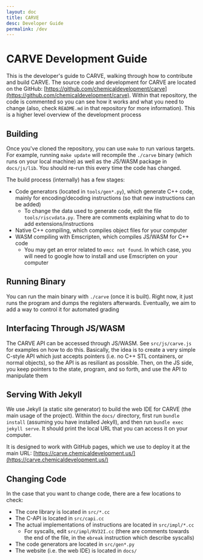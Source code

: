 ```yaml
---
layout: doc
title: CARVE
desc: Developer Guide
permalink: /dev
---
```


# CARVE Development Guide

This is the developer's guide to CARVE, walking through how to contribute and build CARVE. The source code and development for CARVE are located on the GitHub: [https://github.com/chemicaldevelopment/carve](https://github.com/chemicaldevelopment/carve). Within that repository, the code is commented so you can see how it works and what you need to change (also, check `README.md` in that repository for more information). This is a higher level overview of the development process

## Building

Once you've cloned the repository, you can use `make` to run various targets. For example, running `make update` will recompile the `./carve` binary (which runs on your local machine) as well as the JS/WASM package in `docs/js/lib`. You should re-run this every time the code has changed.

The build process (internally) has a few stages:

  * Code generators (located in `tools/gen*.py`), which generate C++ code, mainly for encoding/decoding instructions (so that new instructions can be added)
    * To change the data used to generate code, edit the file `tools/riscvdata.py`. There are comments explaining what to do to add extensions/instructions
  * Native C++ compiling, which compiles object files for your computer
  * WASM compiling with Emscripten, which compiles JS/WASM for C++ code
    * You may get an error related to `emcc not found`. In which case, you will need to google how to install and use Emscripten on your computer

## Running Binary

You can run the main binary with `./carve` (once it is built). Right now, it just runs the program and dumps the registers afterwards. Eventually, we aim to add a way to control it for automated grading

## Interfacing Through JS/WASM

The CARVE API can be accessed through JS/WASM. See `src/js/carve.js` for examples on how to do this. Basically, the idea is to create a very simple C-style API which just accepts pointers (i.e. no C++ STL containers, or normal objects), so the API is as resiliant as possible. Then, on the JS side, you keep pointers to the state, program, and so forth, and use the API to manipulate them

## Serving With Jekyll

We use Jekyll (a static site generator) to build the web IDE for CARVE (the main usage of the project). Within the `docs/` directory, first run `bundle install` (assuming you have installed Jekyll), and then run `bundle exec jekyll serve`. It should print the local URL that you can access it on your computer.

It is designed to work with GitHub pages, which we use to deploy it at the main URL: [https://carve.chemicaldevelopment.us/](https://carve.chemicaldevelopment.us/)

## Changing Code

In the case that you want to change code, there are a few locations to check:

  * The core library is located in `src/*.cc`
  * The C-API is located in `src/capi.cc`
  * The actual implementations of instructions are located in `src/impl/*.cc`
    * For syscalls, edit `src/impl/RV32I.cc` (there are comments towards the end of the file, in the `ebreak` instruction which describe syscalls)
  * The code generators are located in `src/gen*.py`
  * The website (i.e. the web IDE) is located in `docs/`
